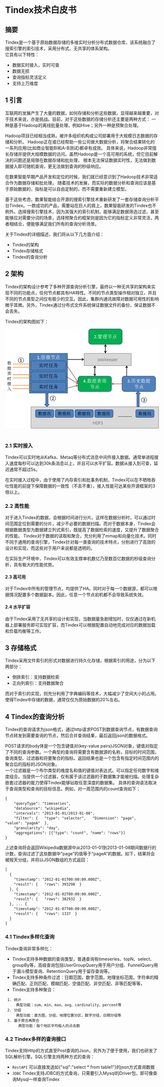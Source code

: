 Tindex技术白皮书
==================================================

## 摘要  

Tindex是一个基于原始数据存储的多维实时分析分布式数据仓库，该系统融合了搜索引擎的索引技术，采用分布式、无共享的体系架构。  
它具有以下特性：  
* 数据实时接入，实时可查  
* 数据无损  
* 查询指标灵活定义  
* 支持上万维度     

## 1 引言  

互联网的发展产生了大量的数据，如何存储和分析这些数据，显得越来越重要，对于技术来说，亦是挑战。目前，对于这些数据的存储分析还主要是两种方式：
一种是基于Hadoop的离线批量处理，例如Hive；另外一种是预聚合处理。  

Hadoop项目已经相当成熟，被许多组织机构或公司部署用于大规模日志数据的存储和分析。
Hadoop正在或已经帮助一些公司做大数据分析，将聚合结果转化的一系列应用(比如商业智能BI和A-B测试)都卓有成效。
具体来说，Hadoop非常擅长存储并提供大规模数据的访问。虽然Hadoop是一个高可用的系统，但它目前解决的问题还是局限在数据存储和批处理，
根本无法保证数据实时性，无法做到数据接入即可随机查询，更无法做到查询的秒级响应。

在数果智能早期产品开发和定位的时候，我们就已经意识到了Hadoop技术非常适合作为数据存储和批处理，
随着技术的发展，而实际的数据分析和查询应该是基于原始数据的，指标是可以自由定制的，而不需要重新建立模型。

基于这些考虑，数果智能结合开源的搜索引擎技术重新研发了一套存储查询分析平台Tindex。一款成功的产品，需要站在巨人的肩上，数果智能研发的Tindex也不例外。选择搜索引擎技术，因为其强大的索引机制，能够满足数据筛选过滤，甚至能够应对需要分词的场景，选择预聚合的框架则是因为它的指标定义非常灵活，两者相结合，便能够满足我们所有的查询分析场景。

关于Tindex的详细描述，我们将从以下几方面介绍：  
* Tindex的架构
* Tindex存储格式
* Tindex的查询分析   

## 2 架构

Tindex的架构设计参考了多种开源查询分析引擎，最终以一种无共享的架构来实现不同的功能点，任何节点都具有HA特性。不同的节点类型操作相对独立，并且不同的节点类型之间仅有极少的交互。因此，集群内通讯故障对数据可用性的影响微乎其微。另外，Tindex通过分布式文件系统保证数据文件的备份，保证数据不会丢失。

Tindex的架构图如下：  

![](TindexArchitecture.png)  

### 2.1 实时接入
Tindex可以实时地从Kafka、Metaq等分布式消息中间件接入数据。通常单进程接入速度每秒可以达到30k条消息以上，并且可以水平扩容。数据从接入到可查，延迟通常不超过5s。

在实时接入过程中，由于使用了内存索引和批事务机制，Tindex可以在不牺牲吞吐性能的前提下保障数据的一致性（不丢不重），接入性能可达某些开源框架的3倍以上。

### 2.2 高性能
对于进入Tindex的数据，会根据时间进行分片。这样在数据分析时，可以通过时间范围定位到需要的分片，减少不必要的数据扫描。而对于数据本身，Tindex会根据数据类型为数据建立列式索引，既提高了数据检索的速度，又提升了数据聚合的性能。
Tindex对于数据的读取和聚合，充分利用了mmap和向量化技术。同时不同于通用的查询引擎，Tindex针对每一类查询的技术特点，分别进行了高效的设计和实现，而这些对于用户来说都是透明的。

在实际生产环境中，Tindex可以有效支撑单机数亿乃至数百亿数据的秒级查询分析，具有极大的性能优势。

#### 2.3 高可用
对于Tindex中所有的管理节点，均提供了HA。同时对于每一个数据源，都可以根据情况配置多个数据副本。因此，任意一个节点宕机都不会导致系统失效。

#### 2.4 水平扩容
由于Tindex采用了无共享的设计和实现，当数据量急剧增加时，仅仅通过在新机器上部署服务即可实现扩容，而Tindex可以根据配置自动地完成对应的数据加载和负载均衡等工作。

## 3 存储格式
Tindex采用文件索引的形式对数据进行持久化存储，根据索引的用途，分为以下两部分：
* 倒排索引：支持数据检索
* 正向列索引：支持数据聚合

而对于索引的实现，则充分利用了字典编码等技术，大幅减少了空间大小的占用。使得Tindex中存储的数据，通常仅仅为原始数据的20%左右。
## 4 Tindex的查询分析  

Tindex的查询请求为json格式，通过http请求POST到数据查询节点，有数据查询节点转发到需要查询的节点，然后合并查询结果，最后返回json的数据格式。  

POST请求的body体是一个包含键值对(key-value pairs)JSON对象，键值对指定了不同的查询参数。一个典型的查询将需要含有数据源的名称，目标的时间范围，查询类型、过滤器和将要聚合的指标。返回结果也是一个包含有指定时间范围内的聚合后的指标的JSON对象。  
一个过滤器是一个布尔类型的维度名和值的键值对表达式。可以指定任何数字和维度组合。当提供一个过滤器，仅有属于该过滤器的子数据集才能被扫描。处理复杂嵌套过滤器的能力使得Tindex能够钻取任意深度的数据集。
具体的查询语法取决于查询类型和查询的目标信息。例如，对一周范围内的count查询如下：  

```  
{  
	"queryType": "timeseries",  
	"dataSource": "wikipedia",  
	"intervals": "2013-01-01/2013-01-08",  
	"filter": {   "type": "selector",   "Dimension": "page",   "value": "pageA"  },  
	"granularity": "day",  
	"aggregations": [{"type": "count", "name": "rows"}] 
}  
```
上述查询将会返回Wikipedia数据源中从2013-01-01到2013-01-08期间数据行的计数，查询过滤了这些数据中“page”的值等于“pageA”的数据。如下，结果将会被按天分组，并将以JSON数组的方式返回：   

```  
[
  {  
  	"timestamp": "2012-01-01T00:00:00.000Z",  
  	"result": {   "rows": 393298  } 
  }, {  
  	"timestamp": "2012-01-02T00:00:00.000Z",
  	"result": {   "rows": 382932  } 
  }, ... {  
  	"timestamp": "2012-01-07T00:00:00.000Z",  
  	"result": {   "rows": 1337  } 
  }
]

```
  
### 4.1 Tindex多样化查询

Tindex查询非常多样化：  

* Tindex支持多种数据的查询类型，普通查询有timeseries、topN、select、groupBy等，高级查询包括UserGroupQuery用于用户分组、FunnelQuery用于漏斗模型查询、RetentionQuery用于留存查询等。  
* Tindex支持多种条件过滤：日期范围，数字范围，地理坐标范围，字符串的精确匹配、正则匹配、模糊匹配、空值匹配、非空匹配、非等匹配等等。  
* Tindex支持多种聚合：  

```
 1. 统计 
　　　典型功能：sum、min、max、avg、cardinality、percent等 
 2. 分组 
　　　典型功能：直方图，分组，地理位置分区，数字分组，日期分组等 
 3. 基于聚合再聚合 
	  典型功能：每个地区平均每人的点击数 
```

### 4.2 Tindex多样的查询接口  

Tindex支持Http的方式直至Post查询的Json，另外为了便于使用，我们也研发了SQL解析引擎。SQL引擎支持两种方式的查询：  
* `RestAPI` 可以直接发送如{"sql":"select * from table1"}的json方式查询数据  
* `JDBC` Tindex支持JDBC的方式查询，只需要引入Mysql的Driver包，即可像查询Mysql一样查询Tindex


